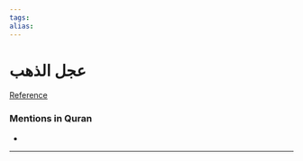 ```yaml
---
tags: 
alias: 
---
```


# عجل الذهب

[Reference](https://corpus.quran.com/concept.jsp?id=golden-calf)

### Mentions in Quran
- 

---

